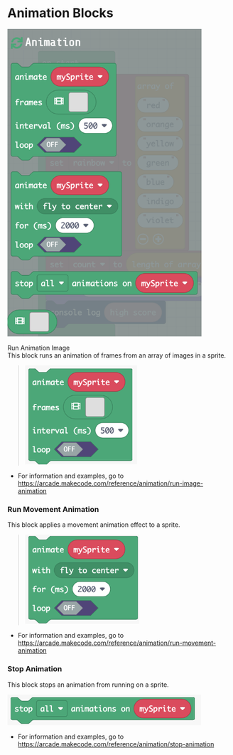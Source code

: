 # Animation Blocks

<img src="../images/media/image95.png"
style="width:4.55556in;height:7.20833in"
alt="A screenshot of a phone Description automatically generated" />

Run Animation Image  
This block runs an animation of frames from an array of images in a
sprite.

> <img src="../images/media/image96.png"
> style="width:2.625in;height:2.31944in"
> alt="A green rectangular object with white text Description automatically generated" />

-   For information and examples, go to
    <https://arcade.makecode.com/reference/animation/run-image-animation>

### Run Movement Animation

This block applies a movement animation effect to a sprite.

> <img src="../images/media/image97.png"
> style="width:2.68056in;height:2.09722in"
> alt="A screenshot of a computer program Description automatically generated" />

-   For information and examples, go to
    <https://arcade.makecode.com/reference/animation/run-movement-animation>

### Stop Animation

This block stops an animation from running on a sprite.

<img src="../images/media/image98.png"
style="width:4.54167in;height:0.72222in"
alt="A green rectangle with white text Description automatically generated" />

-   For information and examples, go to
    <https://arcade.makecode.com/reference/animation/stop-animation>

